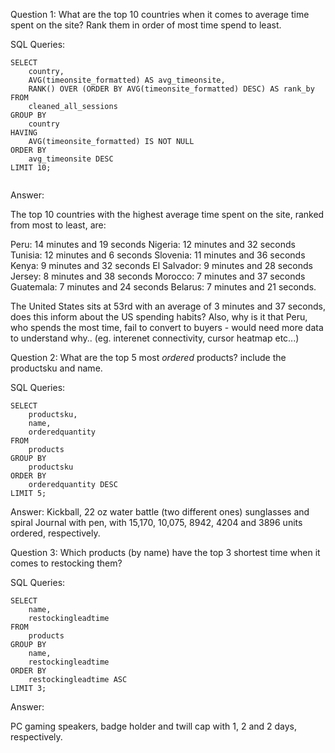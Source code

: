 Question 1: What are the top 10 countries when it comes to average time spent on the site? Rank them in order of most time spend to least.


SQL Queries: 
```
SELECT
    country,
    AVG(timeonsite_formatted) AS avg_timeonsite,
    RANK() OVER (ORDER BY AVG(timeonsite_formatted) DESC) AS rank_by
FROM
    cleaned_all_sessions
GROUP BY
    country
HAVING
    AVG(timeonsite_formatted) IS NOT NULL
ORDER BY
    avg_timeonsite DESC
LIMIT 10;
	
```
Answer: 

The top 10 countries with the highest average time spent on the site, ranked from most to least, are:

Peru: 14 minutes and 19 seconds
Nigeria: 12 minutes and 32 seconds
Tunisia: 12 minutes and 6 seconds
Slovenia: 11 minutes and 36 seconds
Kenya: 9 minutes and 32 seconds
El Salvador: 9 minutes and 28 seconds
Jersey: 8 minutes and 38 seconds
Morocco: 7 minutes and 37 seconds
Guatemala: 7 minutes and 24 seconds
Belarus: 7 minutes and 21 seconds.

The United States sits at 53rd with an average of 3 minutes and 37 seconds, does this inform about the US spending habits? Also, why is it that Peru, who spends the most time, fail to convert to buyers - would need more data to understand why.. (eg. interenet connectivity, cursor heatmap etc...)


Question 2: What are the top 5 most *ordered* products? include the productsku and name.

SQL Queries:
```
SELECT
	productsku,
	name,
	orderedquantity
FROM
	products
GROUP BY
	productsku
ORDER BY
	orderedquantity DESC
LIMIT 5;
```
Answer:
Kickball, 22 oz water battle (two different ones) sunglasses and spiral Journal with pen, with 15,170, 10,075, 8942, 4204 and 3896 units ordered, respectively.


Question 3: Which products (by name) have the top 3 shortest time when it comes to restocking them?


SQL Queries:
```
SELECT
	name,
	restockingleadtime
FROM
	products
GROUP BY
	name,
	restockingleadtime
ORDER BY
	restockingleadtime ASC
LIMIT 3;
```
Answer:
  
PC gaming speakers, badge holder and twill cap with 1, 2 and 2 days, respectively.




